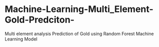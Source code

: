 # Machine-Learning-Multi_Element-Gold-Predciton-
Multi element analysis  Prediction of Gold using Random Forest Machine Learning Model
